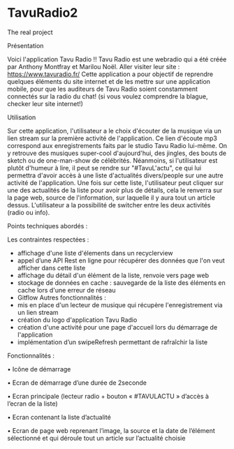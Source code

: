 # TavuRadio2
The real project

Présentation

Voici l'application Tavu Radio !! Tavu Radio est une webradio qui a été créée par Anthony Montfray et Marilou Noël.
Aller visiter leur site : https://www.tavuradio.fr/
Cette application a pour objectif de reprendre quelques éléments du site internet et de les mettre sur une application mobile, 
pour que les auditeurs de Tavu Radio soient constamment connectés sur la radio du chat! (si vous voulez comprendre la blague,
checker leur site internet!)

Utilisation

Sur cette application, l'utilisateur a le choix d'écouter de la musique via un lien stream sur la première activité de l'application. 
Ce lien d'écoute mp3 correspond aux enregistrements faits par le studio Tavu Radio lui-même. On y retrouve des musiques super-cool
d'aujourd'hui, des jingles, des bouts de sketch ou de one-man-show de célébrités. Néanmoins, si l'utilisateur est plutôt d'humeur à
lire, il peut se rendre sur "#TavuL'actu", ce qui lui permettra d'avoir accès à une liste d'actualités divers/people sur une autre 
activité de l'application. Une fois sur cette liste, l'utilisateur peut cliquer sur une des actualités de la liste pour avoir plus de 
détails, cela le renverra sur la page web, source de l'information, sur laquelle il y aura tout un article dessus. L'utilisateur a la
possibilité de switcher entre les deux activités (radio ou info). 

Points techniques abordés : 

Les contraintes respectées :
 - affichage d'une liste d'élements dans un recyclerview
 - appel d’une API Rest en ligne  pour récupérer des données que l'on veut afficher dans cette liste
 - affichage du détail d'un élément de la liste, renvoie vers page web 
 - stockage de données en cache : sauvegarde de la liste des éléments en cache lors d'une erreur de réseau
- Gitflow 
Autres fonctionnalités :
- mis en place d'un lecteur de musique qui récupère l'enregistrement via un lien stream
- création du logo d'application Tavu Radio
 - création d'une activité pour une page d'accueil lors du démarrage de l'application 
- implémentation d’un swipeRefresh permettant de rafraîchir la liste 

Fonctionnalités :

•	Icône de démarrage    


•	Ecran de démarrage d’une durée de 2seconde   

•	Ecran principale (lecteur radio + bouton « #TAVULACTU » d’accès à l’ecran de la liste)    

•	Ecran contenant la liste d’actualité 



•	Ecran de page web reprenant l’image, la source et la date de l’élément sélectionné et qui déroule tout un article sur l’actualité choisie

   

 
 
 
